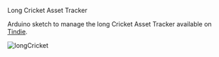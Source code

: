 Long Cricket Asset Tracker

Arduino sketch to manage the long Cricket Asset Tracker available on [Tindie]().

![longCricket](https://user-images.githubusercontent.com/6698410/50252240-337aa280-039b-11e9-89bd-95fb6a15dbd0.jpg)
